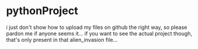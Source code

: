 # pythonProject
i just don't show how to upload my files on github the right way,
so please pardon me if anyone seems it...
if you  want to see the actual project though,
that's only present in that alien_invasion file...

